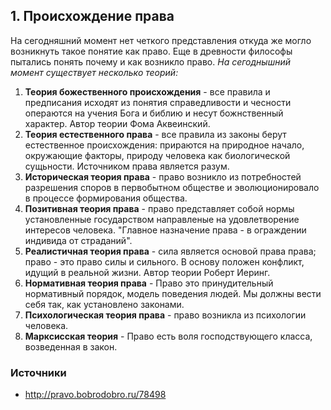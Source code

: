 ## 1. Происхождение права

На сегодняшний момент нет четкого представления откуда же могло возникнуть такое понятие как право. Еще в древности философы пытались понять почему и как возникло право. *На сегоднышний момент существует несколько теорий:*

1. **Теория божественного происхождения** - все правила и предписания исходят из понятия справедливости и чесности операются на учения Бога и библию и несут божнственный характер. Автор теории Фома Аквеинский.
2. **Теория естественного права** - все правила из законы берут естественное происхождения: прираются на природное начало, окружающие факторы, природу человека как биологической сущьности. Источником права является разум.
3. **Историческая теория права** - право возникло из потребностей разрешения споров в первобытном обществе и эволюционировало в процессе формирования общества.
4. **Позитивная теория права** - право представляет собой нормы установленные государством направленые на удовлетворение интересов человека. "Главное назначение права - в ограждении индивида от страданий".
5. **Реалистичная теория права** - сила является основой права права; право - это право силы и сильного. В основу положен конфликт, идущий в реальной жизни. Автор теории Роберт Иеринг.
6. **Нормативная теория права** - Право это принудительный нормативный порядок, модель поведения людей. Мы должны вести себя так, как установлено законами.
7. **Психологическая теория права** - право возникла из психологии человека.
8. **Марксисская теория** - Право есть воля господствующего класса, возведенная в закон.


### Источники

- <http://pravo.bobrodobro.ru/78498>